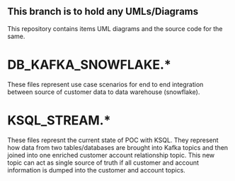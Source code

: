 ## This branch is to hold any UMLs/Diagrams
This repository contains items UML diagrams and the source code for the same.
# DB_KAFKA_SNOWFLAKE.*
These files represent use case scenarios for end to end integration between source of customer data to data warehouse (snowflake).

# KSQL_STREAM.* 
These files represnt the current state of POC with KSQL. They represent how data from two tables/databases are brought into Kafka topics and then joined into one enriched customer account relationship topic. This new topic can act as single source of truth if all customer and account information is dumped into the customer and account topics.
